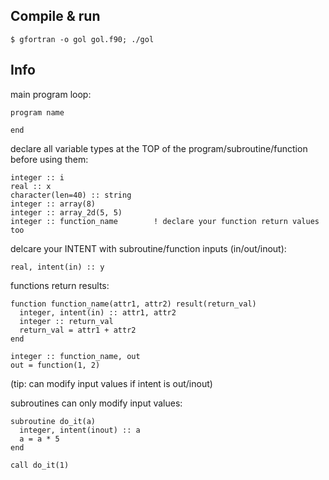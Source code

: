 ## Compile & run

    $ gfortran -o gol gol.f90; ./gol

## Info

main program loop:

    program name

    end

declare all variable types at the TOP of the program/subroutine/function before
using them:

    integer :: i
    real :: x
    character(len=40) :: string
    integer :: array(8)
    integer :: array_2d(5, 5)
    integer :: function_name        ! declare your function return values too

delcare your INTENT with subroutine/function inputs (in/out/inout):

    real, intent(in) :: y

functions return results:

    function function_name(attr1, attr2) result(return_val)
      integer, intent(in) :: attr1, attr2
      integer :: return_val
      return_val = attr1 + attr2
    end

    integer :: function_name, out
    out = function(1, 2)

(tip: can modify input values if intent is out/inout)

subroutines can only modify input values:

    subroutine do_it(a)
      integer, intent(inout) :: a
      a = a * 5
    end

    call do_it(1)
